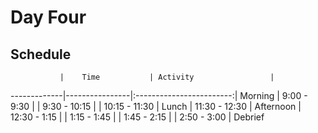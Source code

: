 # Day Four

## Schedule
 	           |	Time           | Activity                 |
-------------|----------------|:------------------------:|
 Morning	   |  9:00 - 9:30   | 
            |  9:30 - 10:15   | 
       	     |  10:15 - 11:30 | 
 Lunch       |  11:30 - 12:30 | 
 Afternoon   |  12:30 - 1:15  |
             |  1:15 - 1:45   | 
       	     |  1:45 - 2:15   | 
       	     |  2:50 - 3:00   | Debrief

